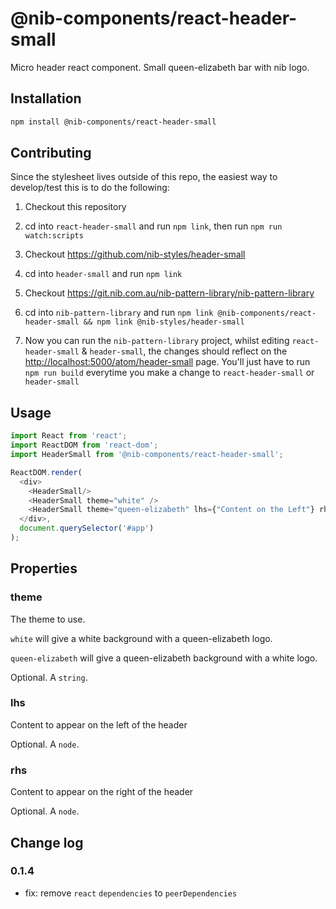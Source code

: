 # @nib-components/react-header-small

Micro header react component. Small queen-elizabeth bar with nib logo.

## Installation

```bash
npm install @nib-components/react-header-small
```

## Contributing

Since the stylesheet lives outside of this repo, the easiest way to develop/test this is to do the following:

1. Checkout this repository

1. cd into `react-header-small` and run `npm link`, then run `npm run watch:scripts`

1. Checkout https://github.com/nib-styles/header-small

1. cd into `header-small` and run `npm link`

1. Checkout https://git.nib.com.au/nib-pattern-library/nib-pattern-library

1. cd into `nib-pattern-library` and run `npm link @nib-components/react-header-small && npm link @nib-styles/header-small`

1. Now you can run the `nib-pattern-library` project, whilst editing `react-header-small` & `header-small`, the changes should reflect on the [http://localhost:5000/atom/header-small](http://localhost:5000/atom/header-small) page. You'll just have to run `npm run build` everytime you make a change to `react-header-small` or `header-small`


## Usage

```js
import React from 'react';
import ReactDOM from 'react-dom';
import HeaderSmall from '@nib-components/react-header-small';

ReactDOM.render(
  <div>
    <HeaderSmall/>
    <HeaderSmall theme="white" />
    <HeaderSmall theme="queen-elizabeth" lhs={"Content on the Left"} rhs={"Content on the Right"} />
  </div>,
  document.querySelector('#app')
);
```

## Properties

### theme

The theme to use.

`white` will give a white background with a queen-elizabeth logo.

`queen-elizabeth` will give a queen-elizabeth background with a white logo.

Optional. A `string`.

### lhs

Content to appear on the left of the header

Optional. A `node`.

### rhs

Content to appear on the right of the header

Optional. A `node`.

## Change log

### 0.1.4

- fix: remove `react` `dependencies` to `peerDependencies`

